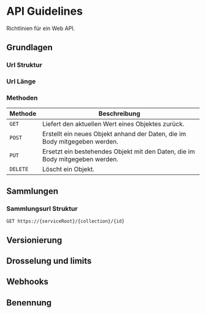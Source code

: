 # API Guidelines

Richtlinien für ein Web API.

## Grundlagen

### Url Struktur

### Url Länge

### Methoden

| Methode  | Beschreibung                                                                 |
| -------- | ---------------------------------------------------------------------------- |
| `GET`    | Liefert den aktuellen Wert eines Objektes zurück.                            |
| `POST`   | Erstellt ein neues Objekt anhand der Daten, die im Body mitgegeben werden.   |
| `PUT`    | Ersetzt ein bestehendes Objekt mit den Daten, die im Body mitgegeben werden. |
| `DELETE` | Löscht ein Objekt.                                                           |

## Sammlungen

### Sammlungsurl Struktur

`GET https://{serviceRoot}/{collection}/{id}`

## Versionierung

## Drosselung und limits

## Webhooks

## Benennung
